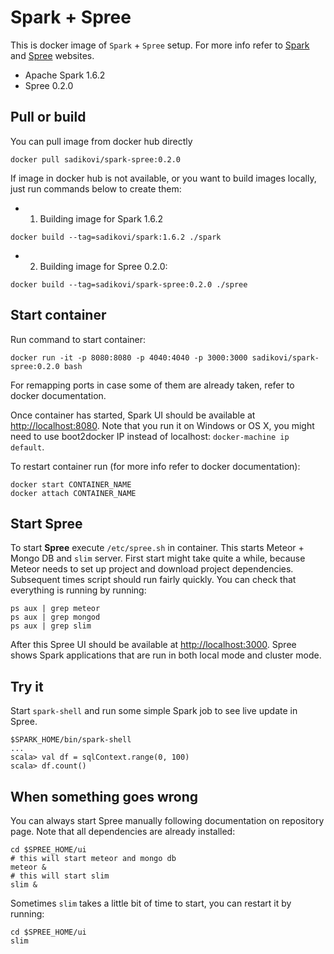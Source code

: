 # Spark + Spree

This is docker image of `Spark` + `Spree` setup. For more info refer to
[Spark](https://spark.apache.org/) and [Spree](https://github.com/hammerlab/spree) websites.

- Apache Spark 1.6.2
- Spree 0.2.0

## Pull or build
You can pull image from docker hub directly
```shell
docker pull sadikovi/spark-spree:0.2.0
```

If image in docker hub is not available, or you want to build images locally, just run commands
below to create them:
- 1. Building image for Spark 1.6.2
```shell
docker build --tag=sadikovi/spark:1.6.2 ./spark
```
- 2. Building image for Spree 0.2.0:
```shell
docker build --tag=sadikovi/spark-spree:0.2.0 ./spree
```

## Start container
Run command to start container:
```
docker run -it -p 8080:8080 -p 4040:4040 -p 3000:3000 sadikovi/spark-spree:0.2.0 bash
```
For remapping ports in case some of them are already taken, refer to docker documentation.

Once container has started, Spark UI should be available at
[http://localhost:8080](http://localhost:8080). Note that you run it on Windows or OS X, you might
need to use boot2docker IP instead of localhost: `docker-machine ip default`.

To restart container run (for more info refer to docker documentation):
```
docker start CONTAINER_NAME
docker attach CONTAINER_NAME
```

## Start Spree
To start **Spree** execute `/etc/spree.sh` in container. This starts Meteor + Mongo DB and `slim`
server. First start might take quite a while, because Meteor needs to set up project and download
project dependencies. Subsequent times script should run fairly quickly. You can check that
everything is running by running:
```shell
ps aux | grep meteor
ps aux | grep mongod
ps aux | grep slim
```

After this Spree UI should be available at [http://localhost:3000](http://localhost:3000). Spree
shows Spark applications that are run in both local mode and cluster mode.

## Try it
Start `spark-shell` and run some simple Spark job to see live update in Spree.
```
$SPARK_HOME/bin/spark-shell
...
scala> val df = sqlContext.range(0, 100)
scala> df.count()
```

## When something goes wrong
You can always start Spree manually following documentation on repository page. Note that all
dependencies are already installed:
```shell
cd $SPREE_HOME/ui
# this will start meteor and mongo db
meteor &
# this will start slim
slim &
```

Sometimes `slim` takes a little bit of time to start, you can restart it by running:
```shell
cd $SPREE_HOME/ui
slim
```
